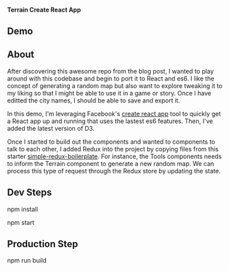 #### Terrain Create React App

## Demo

## About

After discovering this awesome repo from the blog post, I wanted to play around with this codebase and begin to port it to React and es6. I like the concept of generating a random map but also want to explore tweaking it to my liking so that I might be able to use it in a game or story. Once I have editted the city names, I should be able to save and export it. 

In this demo, I'm leveraging Facebook's [create react app](https://facebook.github.io/react/blog/2016/07/22/create-apps-with-no-configuration.html) tool to quickly get a React app up and running that uses the lastest es6 features. Then, I've added the latest version of D3. 


Once I started to build out the components and wanted to components to talk to each other, I added Redux into the project by copying files from this starter [simple-redux-boilerplate](https://github.com/tsaiDavid/simple-redux-boilerplate). For instance, the Tools components needs to inform the Terrain component to generate a new random map. We can process this type of request through the Redux store by updating the state.  

## Dev Steps
 
npm install
 
npm start 

## Production Step
 
npm run build

